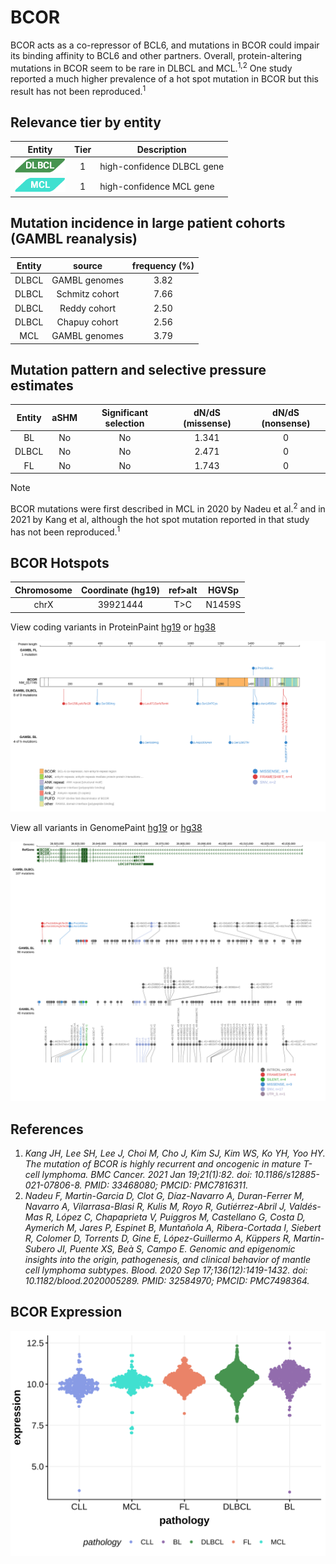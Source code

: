 # BCOR

BCOR acts as a co-repressor of BCL6, and mutations in BCOR could impair its binding affinity to BCL6 and other partners. Overall, protein-altering mutations in BCOR seem to be rare in DLBCL and MCL.<sup>1,2</sup> One study reported a much higher prevalence of a hot spot mutation in BCOR but this result has not been reproduced.<sup>1</sup> 

## Relevance tier by entity

|Entity|Tier|Description               |
|:------:|:----:|--------------------------|
|![DLBCL](images/icons/DLBCL_tier1.png) |1   |high-confidence DLBCL gene|
|![MCL](images/icons/MCL_tier1.png)   |1   |high-confidence MCL gene  |

## Mutation incidence in large patient cohorts (GAMBL reanalysis)

|Entity|source        |frequency (%)|
|:------:|:--------------:|:-------------:|
|DLBCL |GAMBL genomes |3.82         |
|DLBCL |Schmitz cohort|7.66         |
|DLBCL |Reddy cohort  |2.50         |
|DLBCL |Chapuy cohort |2.56         |
|MCL   |GAMBL genomes |3.79         |

## Mutation pattern and selective pressure estimates

|Entity|aSHM|Significant selection|dN/dS (missense)|dN/dS (nonsense)|
|:------:|:----:|:---------------------:|:----------------:|:----------------:|
|BL    |No  |No                   |1.341           |0               |
|DLBCL |No  |No                   |2.471           |0               |
|FL    |No  |No                   |1.743           |0               |


> [!NOTE]
> BCOR mutations were first described in MCL in 2020 by Nadeu et al.<sup>2</sup> and in 2021 by Kang et al, although the hot spot mutation reported in that study has not been reproduced.<sup>1</sup>


 ## BCOR Hotspots

| Chromosome |Coordinate (hg19) | ref>alt | HGVSp | 
 | :---:| :---: | :--: | :---: |
| chrX | 39921444 | T>C | N1459S |

View coding variants in ProteinPaint [hg19](https://morinlab.github.io/LLMPP/GAMBL/BCOR_protein.html)  or [hg38](https://morinlab.github.io/LLMPP/GAMBL/BCOR_protein_hg38.html)

![image](images/proteinpaint/BCOR_NM_017745.svg)

View all variants in GenomePaint [hg19](https://morinlab.github.io/LLMPP/GAMBL/BCOR.html)  or [hg38](https://morinlab.github.io/LLMPP/GAMBL/BCOR_hg38.html)

![image](images/proteinpaint/BCOR.svg)

## References

1. *Kang JH, Lee SH, Lee J, Choi M, Cho J, Kim SJ, Kim WS, Ko YH, Yoo HY. The mutation of BCOR is highly recurrent and oncogenic in mature T-cell lymphoma. BMC Cancer. 2021 Jan 19;21(1):82. doi: 10.1186/s12885-021-07806-8. PMID: 33468080; PMCID: PMC7816311.*
2. *Nadeu F, Martin-Garcia D, Clot G, Díaz-Navarro A, Duran-Ferrer M, Navarro A, Vilarrasa-Blasi R, Kulis M, Royo R, Gutiérrez-Abril J, Valdés-Mas R, López C, Chapaprieta V, Puiggros M, Castellano G, Costa D, Aymerich M, Jares P, Espinet B, Muntañola A, Ribera-Cortada I, Siebert R, Colomer D, Torrents D, Gine E, López-Guillermo A, Küppers R, Martin-Subero JI, Puente XS, Beà S, Campo E. Genomic and epigenomic insights into the origin, pathogenesis, and clinical behavior of mantle cell lymphoma subtypes. Blood. 2020 Sep 17;136(12):1419-1432. doi: 10.1182/blood.2020005289. PMID: 32584970; PMCID: PMC7498364.*
## BCOR Expression
![image](images/gene_expression/BCOR_by_pathology.svg)
<!-- ORIGIN: jalladesExomeSequencingIdentifies2017 -->
<!-- MCL: nadeuGenomicEpigenomicInsights2020a -->
<!-- MZL: jalladesExomeSequencingIdentifies2017 -->
